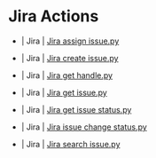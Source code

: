 

 # Jira Actions 

* | Jira | [Jira assign issue.py](https://github.com/unskript/Awesome-CloudOps-Automation/tree/master/Jira/legos/jira_assign_issue) 

* | Jira | [Jira create issue.py](https://github.com/unskript/Awesome-CloudOps-Automation/tree/master/Jira/legos/jira_create_issue) 

* | Jira | [Jira get handle.py](https://github.com/unskript/Awesome-CloudOps-Automation/tree/master/Jira/legos/jira_get_handle) 

* | Jira | [Jira get issue.py](https://github.com/unskript/Awesome-CloudOps-Automation/tree/master/Jira/legos/jira_get_issue) 

* | Jira | [Jira get issue status.py](https://github.com/unskript/Awesome-CloudOps-Automation/tree/master/Jira/legos/jira_get_issue_status) 

* | Jira | [Jira issue change status.py](https://github.com/unskript/Awesome-CloudOps-Automation/tree/master/Jira/legos/jira_issue_change_status) 

* | Jira | [Jira search issue.py](https://github.com/unskript/Awesome-CloudOps-Automation/tree/master/Jira/legos/jira_search_issue) 

